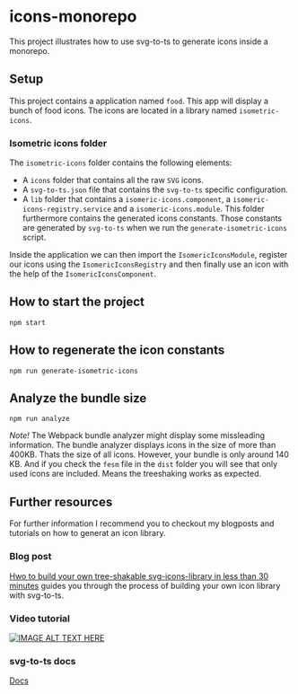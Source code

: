 # icons-monorepo

This project illustrates how to use svg-to-ts to generate icons inside a monorepo.

## Setup

This project contains a application named `food`. This app will display a bunch of food icons. The
icons are located in a library named `isometric-icons`.

### Isometric icons folder

The `isometric-icons` folder contains the following elements:

- A `icons` folder that contains all the raw `SVG` icons.
- A `svg-to-ts.json` file that contains the `svg-to-ts` specific configuration.
- A `lib` folder that contains a `isomeric-icons.component`, a `isomeric-icons-registry.service` and a `isomeric-icons.module`. This folder furthermore contains the generated icons constants. Those
  constants are generated by `svg-to-ts` when we run the `generate-isometric-icons` script.

Inside the application we can then import the `IsomericIconsModule`, register our icons using the
`IsomericIconsRegistry` and then finally use an icon with the help of the `IsomericIconsComponent`.

## How to start the project

`npm start`

## How to regenerate the icon constants

`npm run generate-isometric-icons`

## Analyze the bundle size

`npm run analyze`

_Note!_ The Webpack bundle analyzer might display some missleading information. The bundle analyzer displays icons in the size of more than 400KB. Thats the size of all icons. However, your bundle is only around 140 KB. And if you check the `fesm` file in the `dist` folder you will see that only used icons are included. Means the treeshaking works as expected.

## Further resources

For further information I recommend you to checkout my blogposts and tutorials on how to generat an icon library.

### Blog post

[Hwo to build your own tree-shakable svg-icons-library in less than 30 minutes](https://kevinkreuzer.medium.com/how-to-build-your-own-tree-shakable-svg-icons-library-in-less-than-30-minutes-9f7a4a324d29) guides you through the process of building your own icon library with svg-to-ts.

### Video tutorial

[![IMAGE ALT TEXT HERE](https://img.youtube.com/vi/GWD3GWU7NvE/0.jpg)](https://www.youtube.com/watch?v=GWD3GWU7NvE)

### svg-to-ts docs

[Docs](https://github.com/kreuzerk/svg-to-ts)
